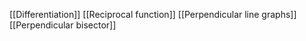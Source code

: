 [[Differentiation]]
[[Reciprocal function]]
[[Perpendicular line graphs]]
[[Perpendicular bisector]]